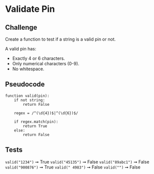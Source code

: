 # Validate Pin

## Challenge

Create a function to test if a string is a valid pin or not.

A valid pin has:

- Exactly 4 or 6 characters.
- Only numerical characters (0-9).
- No whitespace.

## Pseudocode

```pseudocode
function valid(pin):
	if not string:
		return False

	regex = /^(\d{4})$|^(\d{6})$/

	if regex.match(pin):
		return True
	else:
		return False

```

## Tests

`valid("1234")` ➞ True
`valid("45135")` ➞ False
`valid("89abc1")` ➞ False
`valid("900876")` ➞ True
`valid(" 4983")` ➞ False
`valid("")` ➞ False
